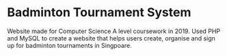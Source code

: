 # Badminton Tournament System
Website made for Computer Science A level coursework in 2019. Used PHP and MySQL to create a website that helps users create, organise and sign up for badminton tournaments in Singpoare.
